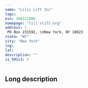 ```yaml
---
name: "Lilis Lift Inc"
tags:
ein: 208221088
homepage: "lili'slift.org"
address: |
 PO Box 231592, \nNew York, NY 10023
state: "NY"
city: "New York"
lng: 
lat: 
description: ""
is_501c3: X
---
```


## Long description


